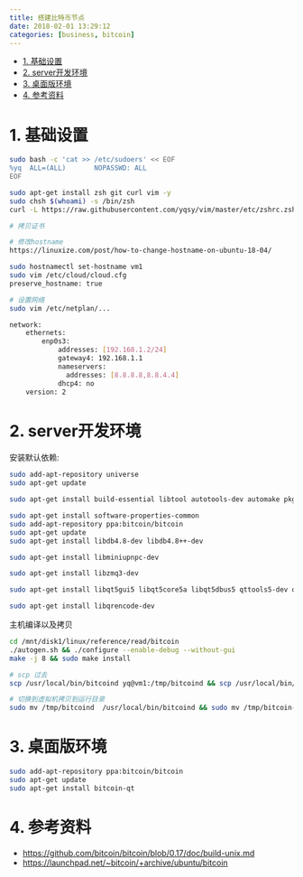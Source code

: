 ```yaml
---
title: 搭建比特币节点
date: 2018-02-01 13:29:12
categories: [business, bitcoin]
---
```


<!-- TOC -->

- [1. 基础设置](#1-基础设置)
- [2. server开发环境](#2-server开发环境)
- [3. 桌面版环境](#3-桌面版环境)
- [4. 参考资料](#4-参考资料)

<!-- /TOC -->


<a id="markdown-1-基础设置" name="1-基础设置"></a>
# 1. 基础设置

```bash
sudo bash -c 'cat >> /etc/sudoers' << EOF
%yq  ALL=(ALL)       NOPASSWD: ALL
EOF

sudo apt-get install zsh git curl vim -y
sudo chsh $(whoami) -s /bin/zsh
curl -L https://raw.githubusercontent.com/yqsy/vim/master/etc/zshrc.zsh > ~/.zshrc

# 拷贝证书

# 修改hostname
https://linuxize.com/post/how-to-change-hostname-on-ubuntu-18-04/

sudo hostnamectl set-hostname vm1
sudo vim /etc/cloud/cloud.cfg
preserve_hostname: true

# 设置网络
sudo vim /etc/netplan/...

network:
    ethernets:
        enp0s3:
            addresses: [192.168.1.2/24]
            gateway4: 192.168.1.1
            nameservers:
              addresses: [8.8.8.8,8.8.4.4]
            dhcp4: no
    version: 2
```

<a id="markdown-2-server开发环境" name="2-server开发环境"></a>
# 2. server开发环境


安装默认依赖:
```bash
sudo add-apt-repository universe
sudo apt-get update

sudo apt-get install build-essential libtool autotools-dev automake pkg-config libssl-dev libevent-dev bsdmainutils python3 libboost-system-dev libboost-filesystem-dev libboost-chrono-dev libboost-test-dev libboost-thread-dev

sudo apt-get install software-properties-common
sudo add-apt-repository ppa:bitcoin/bitcoin
sudo apt-get update
sudo apt-get install libdb4.8-dev libdb4.8++-dev

sudo apt-get install libminiupnpc-dev

sudo apt-get install libzmq3-dev

sudo apt-get install libqt5gui5 libqt5core5a libqt5dbus5 qttools5-dev qttools5-dev-tools libprotobuf-dev protobuf-compiler

sudo apt-get install libqrencode-dev
```

主机编译以及拷贝
```bash
cd /mnt/disk1/linux/reference/read/bitcoin
./autogen.sh && ./configure --enable-debug --without-gui
make -j 8 && sudo make install

# scp 过去
scp /usr/local/bin/bitcoind yq@vm1:/tmp/bitcoind && scp /usr/local/bin/bitcoin-cli yq@vm1:/tmp/bitcoin-cli && scp /usr/local/bin/bitcoind yq@vm2:/tmp/bitcoind && scp /usr/local/bin/bitcoin-cli yq@vm2:/tmp/bitcoin-cli

# 切换到虚拟机拷贝到运行目录
sudo mv /tmp/bitcoind  /usr/local/bin/bitcoind && sudo mv /tmp/bitcoin-cli   /usr/local/bin/bitcoin-cli
```

<a id="markdown-3-桌面版环境" name="3-桌面版环境"></a>
# 3. 桌面版环境


```bash
sudo add-apt-repository ppa:bitcoin/bitcoin
sudo apt-get update
sudo apt-get install bitcoin-qt
```

<a id="markdown-4-参考资料" name="4-参考资料"></a>
# 4. 参考资料

* https://github.com/bitcoin/bitcoin/blob/0.17/doc/build-unix.md
* https://launchpad.net/~bitcoin/+archive/ubuntu/bitcoin
